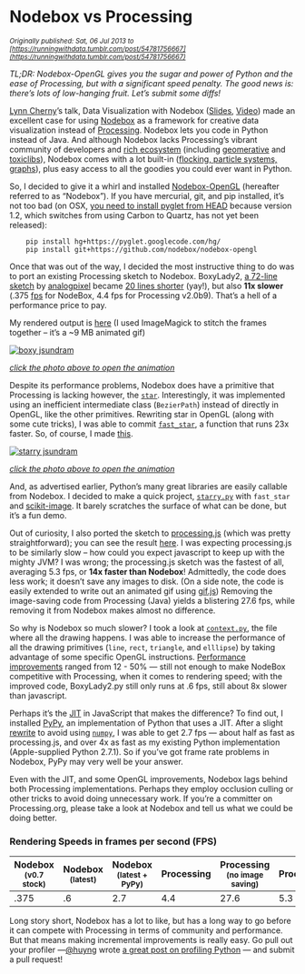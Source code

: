 # Nodebox vs Processing

*<sub>Originally published: Sat, 06 Jul 2013 to [https://runningwithdata.tumblr.com/post/54781756667](https://runningwithdata.tumblr.com/post/54781756667)</sub>*

*TL;DR: Nodebox-OpenGL gives you the sugar and power of Python and the ease of Processing, but with a significant speed penalty. The good news is: there’s lots of low-hanging fruit. Let’s submit some diffs!*

[Lynn Cherny](https://twitter.com/arnicas)’s talk, Data Visualization with Nodebox ([Slides](http://www.slideshare.net/arnicas/nodebox-for-data-visualization-17766643), [Video](http://vimeo.com/63270085)) made an excellent case for using [Nodebox](http://www.cityinabottle.org/nodebox/) as a framework for creative data visualization instead of [Processing](http://processing.org/). Nodebox lets you code in Python instead of Java. And although Nodebox lacks Processing’s vibrant community of developers and [rich ecosystem](http://www.processing.org/reference/libraries/) (including [geomerative](http://www.ricardmarxer.com/geomerative/) and [toxiclibs](http://toxiclibs.org/)), Nodebox comes with a lot built-in ([flocking, particle systems, graphs](http://www.cityinabottle.org/nodebox/physics/)), plus easy access to all the goodies you could ever want in Python.  

So, I decided to give it a whirl and installed [Nodebox-OpenGL](https://github.com/nodebox/nodebox-opengl) (hereafter referred to as “Nodebox”). If you have mercurial, git, and pip installed, it’s not too bad (on OSX, [you need to install pyglet from HEAD](http://twistedpairdevelopment.wordpress.com/2012/02/21/installing-pyglet-in-mac-os-x/) because version 1.2, which switches from using Carbon to Quartz, has not yet been released):  

```
    pip install hg+https://pyglet.googlecode.com/hg/
    pip install git+https://github.com/nodebox/nodebox-opengl
```    
    
Once that was out of the way, I decided the most instructive thing to do was to port an existing Processing sketch to Nodebox. BoxyLady2, [a 72-line sketch](https://gist.github.com/jsundram/1671003) by [analogpixel](http://www.analogpixel.org/) became [20 lines shorter](https://gist.github.com/jsundram/5332259) (yay!), but also **11x slower** (.375 [fps](http://en.wikipedia.org/wiki/Frame_rate) for NodeBox, 4.4 fps for Processing v2.0b9). That’s a hell of a performance price to pay.  

My rendered output is [here](http://viz.runningwithdata.com/mosaic/jsundram.gif") (I used ImageMagick to stitch the frames together &ndash; it’s a ~9 MB animated gif)

[
    ![boxy jsundram](https://lh3.googleusercontent.com/D0MDnAb3MWsByV0fZ6-wzQsXStNczqgPSKXRi5V1GKF-n7rNVxZMpnw34Jdr71lTCD2UsQgjBVCgQI6i5OHcfeYP3QyAytXE5zbBCjQAPOmzG52VY-9PQN9HMw)
](http://viz.runningwithdata.com/mosaic/jsundram.gif)


*[click the photo above to open the animation](http://viz.runningwithdata.com/mosaic/jsundram.gif)*

Despite its performance problems, Nodebox does have a primitive that Processing is lacking however, the [`star`](http://nodebox.net/code/index.php/Reference_%7C_star()). Interestingly, it was implemented using an inefficient intermediate class (`BezierPath`) instead of directly in OpenGL, like the other primitives. Rewriting star in OpenGL (along with some cute tricks), I was able to commit [`fast_star`](https://github.com/jsundram/nodebox-opengl/commit/87e66f57c7fea0520a21b68576f6472ce5097daf), a function that runs 23x faster. So, of course, I made [this](http://viz.runningwithdata.com/mosaic/jsundram_stars_smaller.gif).  

[
    ![starry jsundram](https://lh5.googleusercontent.com/wnbobcfRKiXjOrldse5I1q-02brVTfU_ie_aHOw1WRsRR9FAXBReanECiwpX1FfWg901Fe1IeBg1uL-ODgrh45teKWLDOaAyeDm1T-z1Yh686zYQCXZnXn5jng)
](http://viz.runningwithdata.com/mosaic/jsundram_stars_smaller.gif)

*[click the photo above to open the animation](http://viz.runningwithdata.com/mosaic/jsundram_stars_smaller.gif)*    

And, as advertised earlier, Python’s many great libraries are easily callable from Nodebox. I decided to make a quick project, [`starry.py`](https://gist.github.com/jsundram/5441782#file-starry-py) with `fast_star` and [scikit-image](http://scikit-image.org). It barely scratches the surface of what can be done, but it’s a fun demo.  

Out of curiosity, I also ported the sketch to [processing.js](https://github.com/processing-js/processing-js) (which was pretty straightforward); you can see the result [here](http://bl.ocks.org/jsundram/5605982). I was expecting processing.js to be similarly slow &ndash; how could you expect javascript to keep up with the mighty JVM? I was wrong; the processing.js sketch was the fastest of all, averaging 5.3 fps, or **14x faster than Nodebox**! Admittedly, the code does less work; it doesn’t save any images to disk. (On a side note, the code is easily extended to write out an animated gif using [gif.js](http://jnordberg.github.io/gif.js/)) Removing the image-saving code from Processing (Java) yields a blistering 27.6 fps, while removing it from Nodebox makes almost no difference.  

So why is Nodebox so much slower? I took a look at [`context.py`](https://github.com/nodebox/nodebox-opengl/blob/master/nodebox/graphics/context.py), the file where all the drawing happens. I was able to increase the performance of all the drawing primitives (`line`, `rect`, `triangle`, and `elllipse`) by taking advantage of some specific OpenGL instructions. [Performance improvements](https://github.com/nodebox/nodebox-opengl/commits/master/nodebox/graphics/context.py?author=jsundram) ranged from 12 - 50% &mdash; still not enough to make NodeBox competitive with Processing, when it comes to rendering speed; with the improved code, BoxyLady2.py still only runs at .6 fps, still about 8x slower than javascript.  

Perhaps it’s the [JIT](http://en.wikipedia.org/wiki/Just-in-time_compilation) in JavaScript that makes the difference? To find out, I installed [PyPy](http://pypy.org/index.html), an implementation of Python that uses a JIT. After a slight [rewrite](https://gist.github.com/jsundram/5618041) to avoid using [`numpy`](http://www.numpy.org/), I was able to get 2.7 fps &mdash; about half as fast as processing.js, and over 4x as fast as my existing Python implementation (Apple-supplied Python 2.7.1). So if you’ve got frame rate problems in Nodebox, PyPy may very well be your answer.  

Even with the JIT, and some OpenGL improvements, Nodebox lags behind both Processing implementations. Perhaps they employ occlusion culling or other tricks to avoid doing unnecessary work. If you’re a committer on Processing.org, please take a look at Nodebox and tell us what we could be doing better.  

### Rendering Speeds in frames per second (FPS) 

| Nodebox </br> <sub>(v0.7 stock)</sub> | Nodebox </br> <sub>(latest)</sub> | Nodebox </br> <sub>(latest + PyPy)</sub> | Processing | Processing </br> <sub>(no image saving)</sub> | Processing.js | 
|------|----|-----|-----|------|-----| 
| .375 | .6 | 2.7 | 4.4 | 27.6 | 5.3 |


Long story short, Nodebox has a lot to like, but has a long way to go before it can compete with Processing in terms of community and performance. But that means making incremental improvements is really easy. Go pull out your profiler &mdash;[@huyng](https://twitter.com/huyng) wrote [a great post on profiling Python](http://www.huyng.com/posts/python-performance-analysis/) &mdash; and submit a pull request!  
